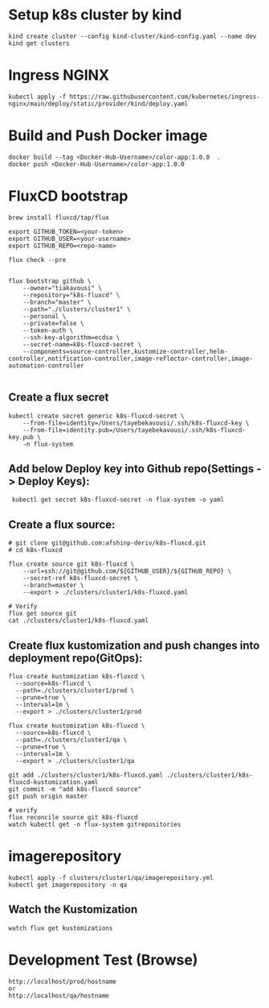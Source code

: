 # Setup k8s cluster by kind
```
kind create cluster --config kind-cluster/kind-config.yaml --name dev
kind get clusters
```

# Ingress NGINX
```
kubectl apply -f https://raw.githubusercontent.com/kubernetes/ingress-nginx/main/deploy/static/provider/kind/deploy.yaml
```

# Build and Push Docker image
```
docker build --tag <Docker-Hub-Username>/color-app:1.0.0  .
docker push <Docker-Hub-Username>/color-app:1.0.0
```

# FluxCD bootstrap
```
brew install fluxcd/tap/flux

export GITHUB_TOKEN=<your-token>
export GITHUB_USER=<your-username>
export GITHUB_REPO=<repo-name>

flux check --pre


flux bootstrap github \
    --owner="tiakavousi" \
    --repository="k8s-fluxcd" \
    --branch="master" \
    --path="./clusters/cluster1" \
    --personal \
    --private=false \
    --token-auth \
    --ssh-key-algorithm=ecdsa \
    --secret-name=k8s-fluxcd-secret \
    --components=source-controller,kustomize-controller,helm-controller,notification-controller,image-reflector-controller,image-automation-controller


```

## Create a flux secret
```
kubectl create secret generic k8s-fluxcd-secret \
    --from-file=identity=/Users/tayebekavousi/.ssh/k8s-fluxcd-key \
    --from-file=identity.pub=/Users/tayebekavousi/.ssh/k8s-fluxcd-key.pub \
    -n flux-system
```

## Add below Deploy key into Github repo(Settings -> Deploy Keys):
```
 kubectl get secret k8s-fluxcd-secret -n flux-system -o yaml

```

## Create a flux source:
```
# git clone git@github.com:afshinp-deriv/k8s-fluxcd.git
# cd k8s-fluxcd

flux create source git k8s-fluxcd \
    --url=ssh://git@github.com/${GITHUB_USER}/${GITHUB_REPO} \
    --secret-ref k8s-fluxcd-secret \
    --branch=master \
    --export > ./clusters/cluster1/k8s-fluxcd.yaml

# Verify
flux get source git
cat ./clusters/cluster1/k8s-fluxcd.yaml
```

## Create flux kustomization and push changes into deployment repo(GitOps):
```
flux create kustomization k8s-fluxcd \
  --source=k8s-fluxcd \
  --path=./clusters/cluster1/prod \
  --prune=true \
  --interval=1m \
  --export > ./clusters/cluster1/prod

flux create kustomization k8s-fluxcd \
  --source=k8s-fluxcd \
  --path=./clusters/cluster1/qa \
  --prune=true \
  --interval=1m \
  --export > ./clusters/cluster1/qa

git add ./clusters/cluster1/k8s-fluxcd.yaml ./clusters/cluster1/k8s-fluxcd-kustomization.yaml
git commit -m "add k8s-fluxcd source"
git push origin master

# verify
flux reconcile source git k8s-fluxcd
watch kubectl get -n flux-system gitrepositories
```

# imagerepository
```
kubectl apply -f clusters/cluster1/qa/imagerepository.yml
kubectl get imagerepository -n qa
````

## Watch the Kustomization
```
watch flux get kustomizations
```

# Development Test (Browse)
```
http://localhost/prod/hostname
or
http://localhost/qa/hostname
```
